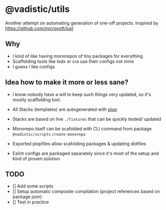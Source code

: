 # @vadistic/utils

Another attempt on automating generation of one-off projects. Inspired by https://github.com/microsoft/just

## Why

- I kind of like having monorepos of tiny packages for everything
- Scaffolding tools like tsdx or cra use their configs not mine
- I guess I like configs

## Idea how to make it more or less sane?

- I know nobody have a will to keep such things very updated, so it's mostly scaffolding tool.
- All Stacks (templates) are autogenerated with [plop](https://github.com/plopjs/plop)
- Stacks are based on live `./fixtures` that can be quickly tested/ updated
- Monorepo itself can be scafolded with CLI command from package `@vadistic/scripts` `create-monorepo`
- Exported plopfiles allow scafolding packages & updating dotfiles

- Eslint configs are packaged separately since it's most of the setup and kind of proven solution

## TODO

- [] Add some scripts
- [] Setup automatic composite compilation (project references based on package json)
- [] Test in practice
